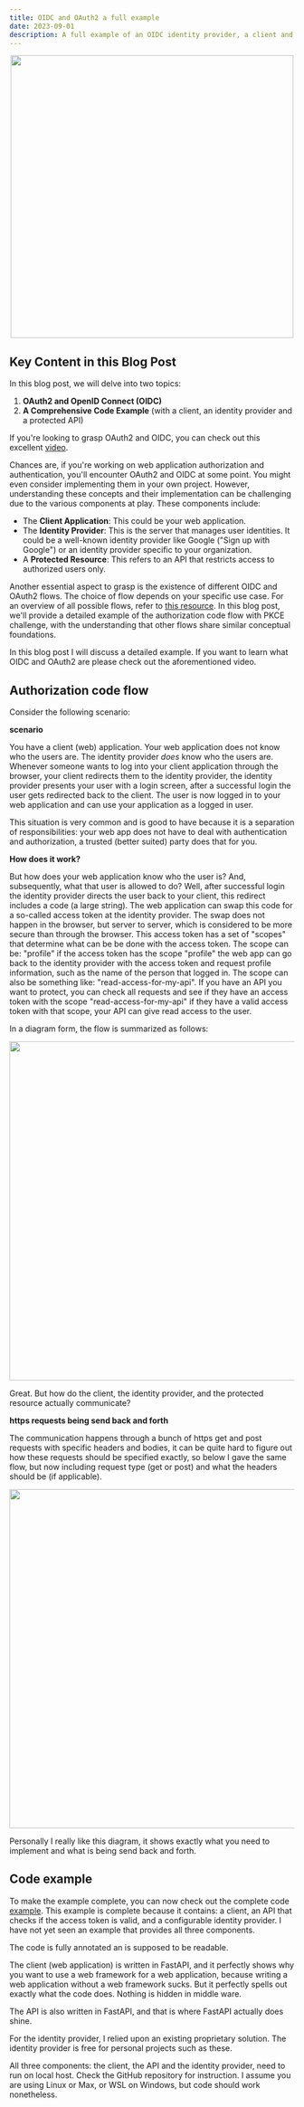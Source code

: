 ```yaml
---
title: OIDC and OAuth2 a full example
date: 2023-09-01
description: A full example of an OIDC identity provider, a client and a protected API
---
```


<style type="text/css">
td {
    padding:0 15px;
}

.force-word-wrap pre code {
  white-space : pre-wrap !important;
}
</style>

<p style="text-align:center;">
    <img src="/secure_login_holding_hands.jpg" width="500" class="center">
</p>

<h2 class="border-bottom mb-3 mt-5">Key Content in this Blog Post</h2>

In this blog post, we will delve into two topics:

1. **OAuth2 and OpenID Connect (OIDC)**
2. **A Comprehensive Code Example** (with a client, an identity provider and a protected API)

If you're looking to grasp OAuth2 and OIDC, you can check out this excellent [video](https://www.youtube.com/watch?v=996OiexHze0).

Chances are, if you're working on web application authorization and authentication, you'll encounter OAuth2 and OIDC at some point. You might even consider implementing them in your own project. However, understanding these concepts and their implementation can be challenging due to the various components at play. These components include:

- The **Client Application**: This could be your web application.
- The **Identity Provider**: This is the server that manages user identities. It could be a well-known identity provider like Google ("Sign up with Google") or an identity provider specific to your organization.
- A **Protected Resource**: This refers to an API that restricts access to authorized users only.

Another essential aspect to grasp is the existence of different OIDC and OAuth2 flows. The choice of flow depends on your specific use case. For an overview of all possible flows, refer to [this resource](https://developer.okta.com/docs/concepts/oauth-openid/). In this blog post, we'll provide a detailed example of the authorization code flow with PKCE challenge, with the understanding that other flows share similar conceptual foundations.

In this blog post I will discuss a detailed example. If you want to learn what OIDC and OAuth2 are please check out the aforementioned video.

<h2 class="border-bottom mb-3 mt-5">Authorization code flow</h2>

Consider the following scenario: 

**scenario**

You have a client (web) application. Your web application does not know who the users are. The identity provider *does* know who the users are. Whenever someone wants to log into your client application through the browser, your client redirects them to the identity provider, the identity provider presents your user with a login screen, after a successful login the user gets redirected back to the client. The user is now logged in to your web application and can use your application as a logged in user.

This situation is very common and is good to have because it is a separation of responsibilities: your web app does not have to deal with authentication and authorization, a trusted (better suited) party does that for you.

**How does it work?**

But how does your web application know who the user is? And, subsequently, what that user is allowed to do? Well, after successful login the identity provider directs the user back to your client, this redirect includes a code (a large string). The web application can swap this code for a so-called access token at the identity provider. The swap does not happen in the browser, but server to server, which is considered to be more secure than through the browser. This access token has a set of "scopes" that determine what can be be done with the access token. The scope can be: "profile" if the access token has the scope "profile" the web app can go back to the identity provider with the access token and request profile information, such as the name of the person that logged in. The scope can also be something like: "read-access-for-my-api". If you have an API you want to protect, you can check all requests and see if they have an access token with the scope "read-access-for-my-api" if they have a valid access token with that scope, your API can give read access to the user.

In a diagram form, the flow is summarized as follows:

<p style="text-align:center;">
    <img src="/auth_code_flow.svg" width="600" class="center">
</p>

Great. But how do the client, the identity provider, and the protected resource actually communicate?

**https requests being send back and forth**

The communication happens through a bunch of https get and post requests with specific headers and bodies, it can be quite hard to figure out how these requests should be specified exactly, so below I gave the same flow, but now including request type (get or post) and what the headers should be (if applicable).

<p style="text-align:center;">
    <img src="/auth_code_flow_headers.svg" width="600" class="center">
</p>

Personally I really like this diagram, it shows exactly what you need to implement and what is being send back and forth.

<h2 class="border-bottom mb-3 mt-5">Code example</h2>

To make the example complete, you can now check out the complete code [example](https://github.com/trbKnl/oidc-authorization-code-example). This example is complete because it contains: a client, an API that checks if the access token is valid, and a configurable identity provider. I have not yet seen an example that provides all three components. 

The code is fully annotated an is supposed to be readable.

The client (web application) is written in FastAPI, and it perfectly shows why you want to use a web framework for a web application, because writing a web application without a web framework sucks. But it perfectly spells out exactly what the code does. Nothing is hidden in middle ware.

The API is also written in FastAPI, and that is where FastAPI actually does shine. 

For the identity provider, I relied upon an existing proprietary solution. The identity provider is free for personal projects such as these. 

All three components: the client, the API and the identity provider, need to run on local host. Check the GitHub repository for instruction. I assume you are using Linux or Max, or WSL on Windows, but code should work nonetheless. 
